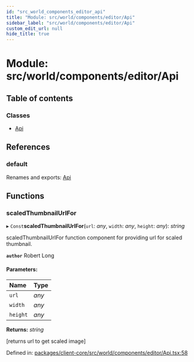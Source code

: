 ```yaml
---
id: "src_world_components_editor_api"
title: "Module: src/world/components/editor/Api"
sidebar_label: "src/world/components/editor/Api"
custom_edit_url: null
hide_title: true
---
```


# Module: src/world/components/editor/Api

## Table of contents

### Classes

- [Api](../classes/src_world_components_editor_api.api.md)

## References

### default

Renames and exports: [Api](../classes/src_world_components_editor_api.api.md)

## Functions

### scaledThumbnailUrlFor

▸ `Const`**scaledThumbnailUrlFor**(`url`: *any*, `width`: *any*, `height`: *any*): *string*

scaledThumbnailUrlFor function component for providing url for scaled thumbnail.

**`author`** Robert Long

#### Parameters:

Name | Type |
:------ | :------ |
`url` | *any* |
`width` | *any* |
`height` | *any* |

**Returns:** *string*

[returns url to get scaled image]

Defined in: [packages/client-core/src/world/components/editor/Api.tsx:58](https://github.com/xr3ngine/xr3ngine/blob/65dfcf39a/packages/client-core/src/world/components/editor/Api.tsx#L58)
